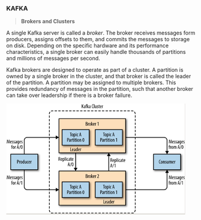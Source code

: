 ### KAFKA

> **Brokers and Clusters**

A single Kafka server is called a *broker*. The broker receives messages form producers, assigns offsets to them, and commits the messages to storage on disk. Depending on the specific hardware and its performance characteristics, a single broker can easily handle thousands of partitions and millions of messages per second. 

Kafka brokers are designed to operate as part of a cluster. A partition is owned by a single broker in the cluster, and that broker is called the leader of the partition. A partition may be assigned to multiple brokers. This provides redundancy of messages in the partition, such that another broker can take over leadership if there is a broker failure.

![Replication of partitions in a cluster](/img/2021-04-06/1.png)

